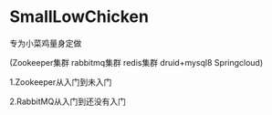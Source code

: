 # SmallLowChicken
专为小菜鸡量身定做

(Zookeeper集群 rabbitmq集群 redis集群 druid+mysql8 Springcloud)

1.Zookeeper从入门到未入门

2.RabbitMQ从入门到还没有入门
